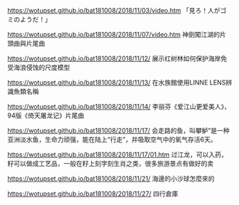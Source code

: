 https://wotupset.github.io/bat181008/2018/11/03/video.htm 
「見ろ！人がゴミのようだ！」

https://wotupset.github.io/bat181008/2018/11/07/video.htm
神劍闖江湖的片頭曲與片尾曲

https://wotupset.github.io/bat181008/2018/11/12/
展示红树林如何保护海岸免受海浪侵蚀的尺度模型

https://wotupset.github.io/bat181008/2018/11/13/
在水族館使用LINNE LENS辨識魚類名稱

https://wotupset.github.io/bat181008/2018/11/14/
李丽芬《爱江山更爱美人》，94版《倚天屠龙记》片尾曲

https://wotupset.github.io/bat181008/2018/11/17/
会走路的鱼，叫攀鲈”是一种亚洲淡水鱼，生命力顽强，能在陆上“行走”，并吸取空气中的氧气存活6天。

https://wotupset.github.io/bat181008/2018/11/17/01.htm
过江龙，可以入药，籽可以做成工艺品，一般在籽上刻字刻生肖之类，很多旅游景点有做好的卖

https://wotupset.github.io/bat181008/2018/11/21/
海邊的小沙球怎麼來的

https://wotupset.github.io/bat181008/2018/11/27/
四行倉庫

